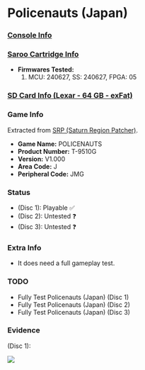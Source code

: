 # Policenauts (Japan)

### [Console Info](../../../../../Info/Consoles/VA13/README.md)

### [Saroo Cartridge Info](../../../../../Info/Cartridges/RetroGameParadiseStore/1.32F/README.md)

- <b>Firmwares Tested:</b>
  1. MCU: 240627, SS: 240627, FPGA: 05

### [SD Card Info (Lexar - 64 GB - exFat)](../../../../../Info/SdCards/Lexar/64GB/exfat/README.md)

### Game Info

Extracted from [SRP (Saturn Region Patcher)](https://segaxtreme.net/resources/saturn-region-patcher.81/download).

- <b>Game Name:</b> POLICENAUTS
- <b>Product Number:</b> T-9510G
- <b>Version:</b> V1.000
- <b>Area Code:</b> J
- <b>Peripheral Code:</b> JMG

### Status

- (Disc 1): Playable :white_check_mark:
- (Disc 2): Untested :question:
- (Disc 3): Untested :question:

### Extra Info

- It does need a full gameplay test.

### TODO

- Fully Test Policenauts (Japan) (Disc 1)
- Fully Test Policenauts (Japan) (Disc 2)
- Fully Test Policenauts (Japan) (Disc 3)

### Evidence

(Disc 1):

[![](https://img.youtube.com/vi/Fk_jh0U1k/0.jpg)](https://www.youtube.com/watch?v=Fk_jh0U1k)
